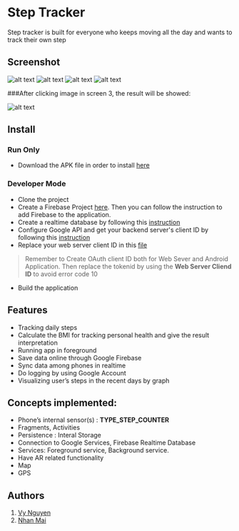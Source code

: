 # Step Tracker
Step tracker is built for everyone who keeps moving all the day and wants to track their own step

## Screenshot
![alt text](https://github.com/vynmetropolia/step-tracker/blob/master/screenshots/1.png "Screenshot 1")   ![alt text](https://raw.githubusercontent.com/vynmetropolia/step-tracker/master/screenshots/2.png "Screenshot 2")
![alt text](https://github.com/vynmetropolia/step-tracker/blob/master/screenshots/3.png "Screenshot 3")   ![alt text](https://raw.githubusercontent.com/vynmetropolia/step-tracker/master/screenshots/4.png "Screenshot 4")

###After clicking image in screen 3, the result will be showed:

![alt text](https://github.com/vynmetropolia/step-tracker/blob/master/screenshots/5.png "Screenshot 5")

## Install

### Run Only
* Download the APK file in order to install [here](https://github.com/vynmetropolia/step-tracker/raw/master/app-debug.apk)
### Developer Mode
* Clone the project
* Create a Firebase Project [here](https://console.firebase.google.com/). Then you can follow the instruction to add Firebase to the application.
* Create a realtime database by following this [instruction](https://firebase.google.com/docs/database/android/start)
* Configure Google API and get your backend server's client ID by following this [instruction](https://developers.google.com/identity/sign-in/android/start-integrating)
* Replace your web server client ID in this [file](https://github.com/vynmetropolia/step-tracker/blob/master/app/src/main/java/com/example/steptracker/fragments/ProfileFragment.kt#L99)
> Remember to Create OAuth client ID both for Web Sever and Android Application. Then replace the tokenid by using the __Web Server Cliend ID__ to avoid error code 10

* Build the application

## Features
* Tracking daily steps
* Calculate the BMI for tracking personal health and give the result interpretation
* Running app in foreground
* Save data online through Google Firebase
* Sync data among phones in realtime
* Do logging by using Google Account
* Visualizing user’s steps in the recent days by graph

## Concepts implemented: 
* Phone’s internal sensor(s) : **TYPE_STEP_COUNTER**
* Fragments, Activities
* Persistence : Interal Storage
* Connection to Google Services, Firebase Realtime Database
* Services: Foreground service, Background service.
* Have AR related functionality
* Map
* GPS
## Authors
1. [Vy Nguyen](https://github.com/vynmetropolia)
2. [Nhan Mai](https://github.com/RenMai)
